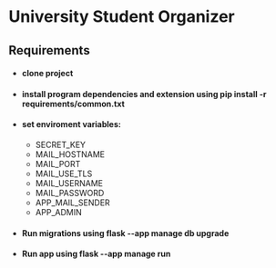 # University Student Organizer

## Requirements
- #### clone project 
- #### install program dependencies and extension using pip install -r requirements/common.txt
- #### set enviroment variables:
    - SECRET_KEY 
    - MAIL_HOSTNAME 
    - MAIL_PORT 
    - MAIL_USE_TLS 
    - MAIL_USERNAME
    - MAIL_PASSWORD 
    - APP_MAIL_SENDER
    - APP_ADMIN 
- #### Run migrations using flask --app manage db upgrade
- #### Run app using flask --app manage run 